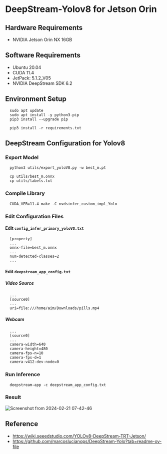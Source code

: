 # DeepStream-Yolov8 for Jetson Orin

## Hardware Requirements
  * NVIDIA Jetson Orin NX 16GB

## Software Requirements
  * Ubuntu 20.04
  * CUDA 11.4
  * JetPack: 5.1.2_V05
  * NVIDIA DeepStream SDK 6.2

## Environment Setup
```
  sudo apt update
  sudo apt install -y python3-pip
  pip3 install --upgrade pip
```
```
  pip3 install -r requirements.txt
```

## DeepStream Configuration for Yolov8
### Export Model
```
  python3 utils/export_yoloV8.py -w best_m.pt
```
```
  cp utils/best_m.onnx
  cp utils/labels.txt
```
### Compile Library
```
  CUDA_VER=11.4 make -C nvdsinfer_custom_impl_Yolo
```
### Edit Configuration Files
#### Edit `config_infer_primary_yoloV8.txt`
```
  [property]
  ...
  onnx-file=best_m.onnx
  ...
  num-detected-classes=2
  ...
```
#### Edit `deepstream_app_config.txt`
##### Video Source
```
  ...
  [source0]
  ...
  uri=file:///home/aim/Downloads/pills.mp4
```
##### Webcam
```
  ...
  [source0]
  ...
  camera-width=640
  camera-height=480
  camera-fps-n=10
  camera-fps-d=1
  camera-v412-dev-node=0
```
### Run Inference
```
  deepstream-app -c deepstream_app_config.txt
```

### Result
![Screenshot from 2024-02-21 07-42-46](https://github.com/Kaiwei0323/DeepStream-Yolov8/assets/91507316/ab77f5e9-f3aa-4444-8c49-6e21dd159377)

## Reference
* https://wiki.seeedstudio.com/YOLOv8-DeepStream-TRT-Jetson/
* https://github.com/marcoslucianops/DeepStream-Yolo?tab=readme-ov-file
  





